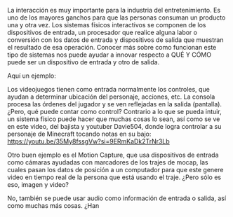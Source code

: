 La interacción es muy importante para la industria del entretenimiento. Es uno de los mayores ganchos para que las personas consuman un producto una y otra vez. Los sistemas físicos interactivos se componen de los dispositivos de entrada, un procesador que realice alguna labor o conversión con los datos de entrada y dispositivos de salida que muestran el resultado de esa operación. Conocer más sobre como funcionan este tipo de sistemas nos puede ayudar a innovar respecto a QUÉ Y CÓMO puede ser un dispositivo de entrada y otro de salida. 

Aquí un ejemplo:

Los videojuegos tienen como entrada normalmente los controles, que ayudan a determinar ubicación del personaje, acciones, etc. La consola procesa las órdenes del jugador y se ven reflejadas en la salida (pantalla). ¿Pero, qué puede contar como control? 
Contrario a lo que se pueda intuir, un sistema físico puede hacer que muchas cosas lo sean, así como se ve en este video, del bajista y youtuber Davie504, donde logra controlar a su personaje de Minecraft tocando notas en su bajo: https://youtu.be/35My8fssgVw?si=9ERmKaDk2TrNr3Lb

Otro buen ejemplo es el Motion Capture, que usa dispositivos de entrada como cámaras ayudadas con marcadores de los trajes de mocap, las cuales pasan los datos de posición a un computador para que este genere video en tiempo real de la persona que está usando el traje. ¿Pero sólo es eso, imagen y video?

No, también se puede usar audio como información de entrada o salida, así como muchas más cosas. ¿Han 
